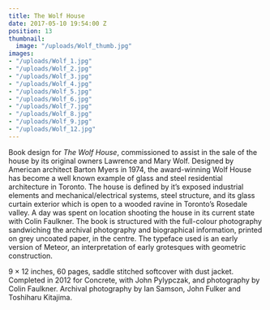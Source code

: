 ```yaml
---
title: The Wolf House
date: 2017-05-10 19:54:00 Z
position: 13
thumbnail:
  image: "/uploads/Wolf_thumb.jpg"
images:
- "/uploads/Wolf_1.jpg"
- "/uploads/Wolf_2.jpg"
- "/uploads/Wolf_3.jpg"
- "/uploads/Wolf_4.jpg"
- "/uploads/Wolf_5.jpg"
- "/uploads/Wolf_6.jpg"
- "/uploads/Wolf_7.jpg"
- "/uploads/Wolf_8.jpg"
- "/uploads/Wolf_9.jpg"
- "/uploads/Wolf_12.jpg"
---
```


Book design for *The Wolf House*, commissioned to assist in the sale of the house by its original owners Lawrence and Mary Wolf. Designed by American architect Barton Myers in 1974, the award-winning Wolf House has become a well known example of glass and steel residential architecture in Toronto. The house is defined by it’s exposed industrial elements and mechanical/electrical systems, steel structure, and its glass curtain exterior which is open to a wooded ravine in Toronto’s Rosedale valley. A day was spent on location shooting the house in its current state with Colin Faulkner. The book is structured with the full-colour photography sandwiching the archival photography and biographical information, printed on grey uncoated paper, in the centre. The typeface used is an early version of Meteor, an interpretation of early grotesques with geometric construction.

9 × 12 inches,  60 pages, saddle stitched softcover with dust jacket. Completed in 2012 for Concrete, with John Pylypczak, and photography by Colin Faulkner. Archival photography by Ian Samson, John Fulker and Toshiharu Kitajima.